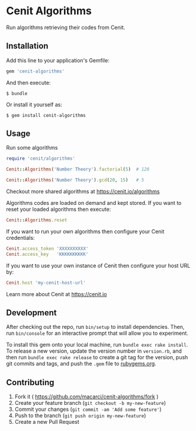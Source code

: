 # Cenit Algorithms

Run algorithms retrieving their codes from Cenit.

## Installation

Add this line to your application's Gemfile:

```ruby
gem 'cenit-algorithms'
```

And then execute:

    $ bundle

Or install it yourself as:

    $ gem install cenit-algorithms

## Usage

Run some algorithms

```ruby
require 'cenit/algorithms'

Cenit::Algorithms('Number Theory').factorial(5)  # 120

Cenit::Algorithms('Number Theory').gcd(20, 15)   # 5
```

Checkout more shared algorithms at https://cenit.io/algorithms

Algorithms codes are loaded on demand and kept stored. If you want to reset your loaded algorithms then execute:

```ruby
Cenit::Algorithms.reset
```

If you want to run your own algorithms then configure your Cenit credentials:

```ruby
Cenit.access_token 'XXXXXXXXXX'
Cenit.access_key   'KKKKKKKKKK'
```
 
 If you want to use your own instance of Cenit then configure your host URL by:

```ruby
Cenit.host 'my-cenit-host-url'
```

Learn more about Cenit at https://cenit.io

## Development

After checking out the repo, run `bin/setup` to install dependencies. Then, run `bin/console` for an interactive prompt that will allow you to experiment.

To install this gem onto your local machine, run `bundle exec rake install`. To release a new version, update the version number in `version.rb`, and then run `bundle exec rake release` to create a git tag for the version, push git commits and tags, and push the `.gem` file to [rubygems.org](https://rubygems.org).

## Contributing

1. Fork it ( https://github.com/macarci/cenit-algorithms/fork )
2. Create your feature branch (`git checkout -b my-new-feature`)
3. Commit your changes (`git commit -am 'Add some feature'`)
4. Push to the branch (`git push origin my-new-feature`)
5. Create a new Pull Request
